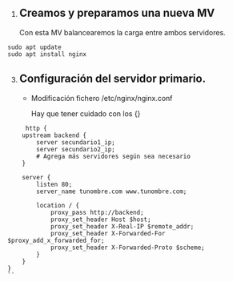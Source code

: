 1. ## Creamos y preparamos una nueva MV

   Con esta MV balancearemos la carga entre ambos servidores.

```
sudo apt update
sudo apt install nginx
 ```

3. ## Configuración del servidor primario.

   * Modificación fichero /etc/nginx/nginx.conf

     Hay que tener cuidado con los {}

```
     http {
    upstream backend {
        server secundario1_ip;
        server secundario2_ip;
        # Agrega más servidores según sea necesario
    }

    server {
        listen 80;
        server_name tunombre.com www.tunombre.com;

        location / {
            proxy_pass http://backend;
            proxy_set_header Host $host;
            proxy_set_header X-Real-IP $remote_addr;
            proxy_set_header X-Forwarded-For $proxy_add_x_forwarded_for;
            proxy_set_header X-Forwarded-Proto $scheme;
        }
    }
}
``
